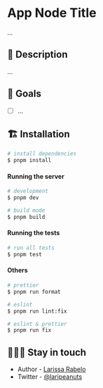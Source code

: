 
# App Node Title

...

## 📜 Description

...

## 🎯 Goals

- [ ] ...


## 🏗️ Installation

```bash
# install dependencies
$ pnpm install
```

#### Running the server

```bash
# development
$ pnpm dev

# build mode
$ pnpm build

```
#### Running the tests

```bash
# run all tests
$ pnpm test

```
#### Others

```bash
# prettier
$ pnpm run format

# eslint
$ pnpm run lint:fix

# eslint & prettier
$ pnpm run fix

```

## 👩🏻‍💻 Stay in touch

- Author - [Larissa Rabelo](https://github.com/laripeanuts)
- Twitter - [@laripeanuts](https://twitter.com/laripeanuts)

